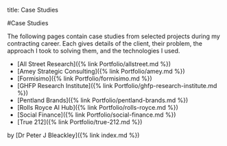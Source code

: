 title: Case Studies

#Case Studies

The following pages contain case studies from selected projects during my contracting career. Each gives details of the client, their problem, the approach I took to solving them, and the technologies I used.

* [All Street Research]({% link Portfolio/allstreet.md %})
* [Amey Strategic Consulting]({% link Portfolio/amey.md %})
* [Formisimo]({% link Portfolio/formisimo.md %})
* [GHFP Research Institute]({% link Portfolio/ghfp-research-institute.md %})
* [Pentland Brands]({% link Portfolio/pentland-brands.md %})
* [Rolls Royce AI Hub]({% link Portfolio/rolls-royce.md %})
* [Social Finance]({% link Portfolio/social-finance.md %})
* [True 212]({% link Portfolio/true-212.md %})

by [Dr Peter J Bleackley]({% link index.md %})
